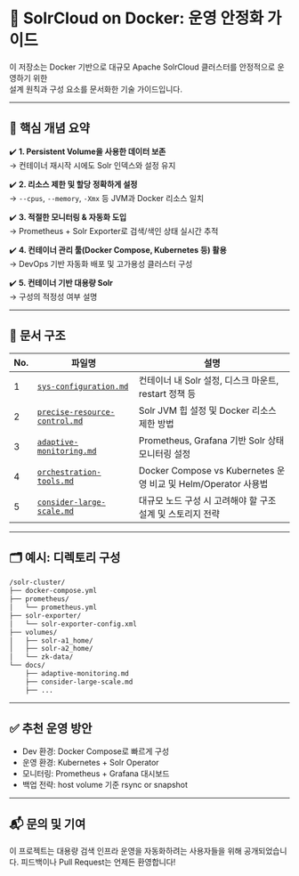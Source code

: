 # 🚀 SolrCloud on Docker: 운영 안정화 가이드

이 저장소는 Docker 기반으로 대규모 Apache SolrCloud 클러스터를 안정적으로 운영하기 위한  
설계 원칙과 구성 요소를 문서화한 기술 가이드입니다.

---

## 📌 핵심 개념 요약

✔️ **1. Persistent Volume을 사용한 데이터 보존**  
→ 컨테이너 재시작 시에도 Solr 인덱스와 설정 유지

✔️ **2. 리소스 제한 및 할당 정확하게 설정**  
→ `--cpus`, `--memory`, `-Xmx` 등 JVM과 Docker 리소스 일치

✔️ **3. 적절한 모니터링 & 자동화 도입**  
→ Prometheus + Solr Exporter로 검색/색인 상태 실시간 추적

✔️ **4. 컨테이너 관리 툴(Docker Compose, Kubernetes 등) 활용**  
→ DevOps 기반 자동화 배포 및 고가용성 클러스터 구성

✔️ **5. 컨테이너 기반 대용량 Solr**  
→ 구성의 적정성 여부 설명

---

## 📁 문서 구조

| No.  | 파일명 | 설명 |
|---|--------|------|
|1| [`sys-configuration.md`](./docker/sys-configuration.md) | 컨테이너 내 Solr 설정, 디스크 마운트, restart 정책 등 |
|2| [`precise-resource-control.md`](./docker/precise-resource-control.md) | Solr JVM 힙 설정 및 Docker 리소스 제한 방법 |
|3| [`adaptive-monitoring.md`](./docker/adaptive-monitoring.md) | Prometheus, Grafana 기반 Solr 상태 모니터링 설정 |
|4| [`orchestration-tools.md`](./docker/orchestration-tools.md) | Docker Compose vs Kubernetes 운영 비교 및 Helm/Operator 사용법 |
|5| [`consider-large-scale.md`](./docker/consider-large-scale.md) | 대규모 노드 구성 시 고려해야 할 구조 설계 및 스토리지 전략 |

---

## 🗂 예시: 디렉토리 구성

```bash
/solr-cluster/
├── docker-compose.yml
├── prometheus/
│   └── prometheus.yml
├── solr-exporter/
│   └── solr-exporter-config.xml
├── volumes/
│   ├── solr-a1_home/
│   ├── solr-a2_home/
│   └── zk-data/
└── docs/
    ├── adaptive-monitoring.md
    ├── consider-large-scale.md
    ├── ...
````

---

## ✅ 추천 운영 방안

* Dev 환경: Docker Compose로 빠르게 구성
* 운영 환경: Kubernetes + Solr Operator
* 모니터링: Prometheus + Grafana 대시보드
* 백업 전략: host volume 기준 rsync or snapshot

---

## 📬 문의 및 기여

이 프로젝트는 대용량 검색 인프라 운영을 자동화하려는 사용자들을 위해 공개되었습니다.
피드백이나 Pull Request는 언제든 환영합니다!
